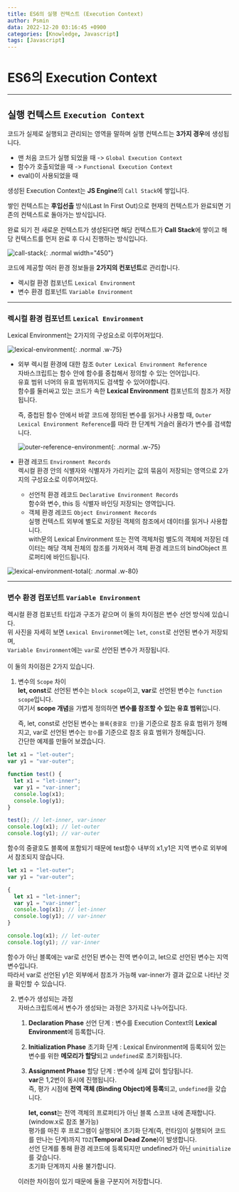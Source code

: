```yaml
---
title: ES6의 실행 컨텍스트 (Execution Context)
author: Psmin
data: 2022-12-20 03:16:45 +0900
categories: [Knowledge, Javascript]
tags: [Javascript]
---
```


# ES6의 Execution Context

---

## 실행 컨텍스트 `Execution Context`

코드가 실제로 실행되고 관리되는 영역을 말하며 실행 컨텍스트는 **3가지 경우**에 생성됩니다.

- 맨 처음 코드가 실행 되었을 때 -> `Global Execution Context`
- 함수가 호출되었을 때 -> `Functional Execution Context`
- eval()이 사용되었을 때

생성된 Execution Context는 **JS Engine**의 `Call Stack`에 쌓입니다.

쌓인 컨텍스트는 **후입선출** 방식(Last In First Out)으로 현재의 컨텍스트가 완료되면 기존의 컨텍스트로 돌아가는 방식입니다.

완료 되기 전 새로운 컨텍스트가 생성된다면 해당 컨텍스트가 **Call Stack**에 쌓이고 해당 컨텍스트를 먼저 완료 후 다시 진행하는 방식입니다.

![call-stack](/assets/img/js-call-stack.png){: .normal width="450"}

코드에 제공할 여러 환경 정보들을 **2가지의 컨포넌트**로 관리합니다.

- 렉시컬 환경 컴포넌트 `Lexical Environment`
- 변수 환경 컴포넌트 `Variable Environment`

---

### 렉시컬 환경 컴포넌트 `Lexical Environment`

Lexical Environment는 2가지의 구성요소로 이루어져있다.

![lexical-environment](/assets/img/lexical-environment.png){: .normal .w-75}

- 외부 렉시컬 환경에 대한 참조 `Outer Lexical Environment Reference`  
  자바스크립트는 함수 안에 함수를 중첩해서 정의할 수 있는 언어입니다.  
  유효 범위 너머의 유효 범위까지도 검색할 수 있어야합니다.  
  함수를 둘러싸고 있는 코드가 속한 **Lexical Environment** 컴포넌트의 참조가 저장됩니다.

  즉, 중첩된 함수 안에서 바깥 코드에 정의된 변수를 읽거나 사용할 때, `Outer Lexical Environment Reference`를 따라 한 단계씩 거슬러 올라가 변수를 검색합니다.

  ![outer-reference-environment](/assets/img/outer-reference-environment.png){: .normal .w-75}

- 환경 레코드 `Environment Records`  
  렉시컬 환경 안의 식별자와 식별자가 가리키는 값의 묶음이 저장되는 영역으로 2가지의 구성요소로 이루어져있다.

  - 선언적 환경 레코드 `Declarative Environment Records`  
    함수와 변수, this 등 식별자 바인딩 저장되는 영역입니다.
  - 객체 환경 레코드 `Object Environment Records`  
    실행 컨텍스트 외부에 별도로 저장된 객체의 참조에서 데이터를 읽거나 사용합니다.  
    with문의 Lexical Environment 또는 전역 객체처럼 별도의 객체에 저장된 데이터는 해당 객체 전체의 참조를 가져와서 객체 환경 레코드의 bindObject 프로퍼티에 바인드됩니다.

![lexical-environment-total](/assets/img/lexical-environment-total.png){: .normal .w-80}

---

### 변수 환경 컴포넌트 `Variable Environment`

렉시컬 환경 컴포넌트 타입과 구조가 같으며 이 둘의 차이점은 변수 선언 방식에 있습니다.  
위 사진을 자세히 보면 `Lexical Environmet`에는 `let`, `const`로 선언된 변수가 저장되며,  
`Variable Environment`에는 `var`로 선언된 변수가 저장됩니다.  
<br/>
이 둘의 차이점은 2가지 있습니다.

1. 변수의 `Scope` 차이  
   **let, const**로 선언된 변수는 `block scope`이고, **var**로 선언된 변수는 `function scope`입니다.  
   여기서 **scope 개념**을 가볍게 정의하면 **변수를 참조할 수 있는 유효 범위**입니다.

   즉, let, const로 선언된 변수는 `블록{중괄호 안}`을 기준으로 참조 유효 범위가 정해지고, var로 선언된 변수는 `함수`를 기준으로 참조 유효 범위가 정해집니다.  
   간단한 예제를 만들어 보겠습니다.

```javascript
let x1 = "let-outer";
var y1 = "var-outer";

function test() {
  let x1 = "let-inner";
  var y1 = "var-inner";
  console.log(x1);
  console.log(y1);
}

test(); // let-inner, var-inner
console.log(x1); // let-outer
console.log(y1); // var-outer
```

함수의 중괄호도 블록에 포함되기 때문에 test함수 내부의 x1,y1은 지역 변수로 외부에서 참조되지 않습니다.

```javascript
let x1 = "let-outer";
var y1 = "var-outer";

{
  let x1 = "let-inner";
  var y1 = "var-inner";
  console.log(x1); // let-inner
  console.log(y1); // var-inner
}

console.log(x1); // let-outer
console.log(y1); // var-inner
```

함수가 아닌 블록에는 var로 선언된 변수는 전역 변수이고, let으로 선언된 변수는 지역 변수입니다.  
따라서 var로 선언된 y1은 외부에서 참조가 가능해 var-inner가 결과 값으로 나타난 것을 확인할 수 있습니다.

2. 변수가 생성되는 과정  
   자바스크립트에서 변수가 생성돠는 과정은 3가지로 나누어집니다.

   1. **Declaration Phase** 선언 단계 : 변수를 Execution Context의 **Lexical Environment**에 등록합니다.
   2. **Initialization Phase** 초기화 단계 : Lexical Environment에 등록되어 있는 변수를 위한 **메모리가 할당**되고 `undefined`로 초기화됩니다.
   3. **Assignment Phase** 할당 단계 : 변수에 실제 값이 할당됩니다.  
      **var**은 1,2번이 동시에 진행됩니다.  
      즉, 평가 시점에 **전역 객체 (Binding Object)에 등록**되고, `undefined`을 갖습니다.

      **let, const**는 전역 객체의 프로퍼티가 아닌 블록 스코프 내에 존재합니다. (window.x로 참조 불가능)  
      평가를 마친 후 프로그램이 실행되어 초기화 단계(즉, 런타임이 실행되어 코드를 만나는 단계)까지 `TDZ`(**Temporal Dead Zone**)이 발생합니다.  
      선언 단계를 통해 환경 레코드에 등록되지만 undefined가 아닌 `uninitialize`를 갖습니다.  
      초기화 단계까지 사용 불가합니다.

   이러한 차이점이 있기 때문에 둘을 구분지어 저장합니다.
